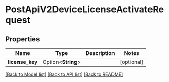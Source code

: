 # PostApiV2DeviceLicenseActivateRequest

## Properties

Name | Type | Description | Notes
------------ | ------------- | ------------- | -------------
**license_key** | Option<**String**> |  | [optional]

[[Back to Model list]](../README.md#documentation-for-models) [[Back to API list]](../README.md#documentation-for-api-endpoints) [[Back to README]](../README.md)


